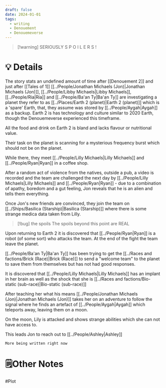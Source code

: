 ```yaml
---
draft: false
date: 2024-01-01
tags:
  - writing
  - Denouement
  - Denouemeverse
---
```

> [!warning] SERIOUSLY
> S P O I L E R S ! 
# 💡 Details
The story stats an undefined amount of time after [[Denouement 2]] and just after [[Tales of 1]] 
[[../People/Jonathan Michaels (Jon)|Jonathan Michaels (Jon)]], [[../People/Libby Michaels|Libby Michaels]], [[../People/Ria|Ria]] and [[../People/Ba'an Ty|Ba'an Ty]] are investigating a planet they refer to as [[../Places/Earth 2 (planet)|Earth 2 (planet)]] which is a 'spare' Earth, that, they assume was stored by [[../People/Aygah|Aygah]] as a backup. Earth 2 is has technology and culture similar to 2020 Earth, though the Denouemeverse  experienced this timeframe.

All the food and drink on Earth 2 is bland and lacks flavour or nutritional value.

Their task on the planet is scanning for a mysterious frequency burst which should not be on the planet. 

While there, they meet [[../People/Lilly Michaels|Lilly Michaels]] and [[../People/Ryan|Ryan]] in a coffee shop. 

After a random act of violence from the natives, outside a pub, a video is recorded and the team are challenged the next day by  [[../People/Lilly Michaels|Lilly Michaels]] and [[../People/Ryan|Ryan]] - due to a combination of apathy, boredom and a gut feeling, Jon reveals that he is an alien and tells them everything. 

Once Jon's new friends are convinced, they join the team on [[../Ships/Basilica (Starship)|Basilica (Starship)]] where there is some strange medica data taken from Lilly.

> [!bug] the spoils 
>The spoils beyond this point are REAL

Upon returning to Earth 2 it is discovered that [[../People/Ryan|Ryan]] is a robot (of some sort) who attacks the team. At the end of the fight the team leave the planet.

[[../People/Ba'an Ty|Ba'an Ty]] has been trying to get the [[../Races and factions/Brick (Race)|Brick (Race)]] to send a "welcome team" to the planet to save them from themselves but has not had good responses. 

It is discovered that [[../People/Lilly Michaels|Lilly Michaels]] has an implant in her brain as well as the shock that she is [[../Races and factions/Bio-static (sub-race)|Bio-static (sub-race)]] 

After teaching her what his means [[../People/Jonathan Michaels (Jon)|Jonathan Michaels (Jon)]] takes her on an adventure to follow the signal where he finds an artefact of [[../People/Aygah|Aygah]] which teleports away, leaving them on a moon.

On the moon, Lily is attacked and shows strange abilities which she can not have access to. 

This leads Jon to reach out to [[../People/Ashley|Ashley]]

`More being written right now`

# **🗒️Other Notes**


#Plot